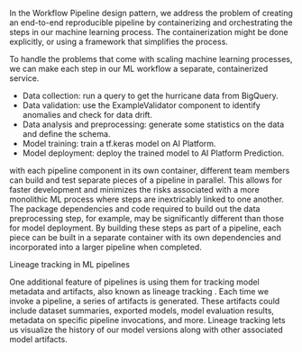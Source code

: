 In the Workflow Pipeline design pattern, we address the problem of creating an end-to-end reproducible pipeline by containerizing and orchestrating the steps in our machine learning process. The containerization might be done explicitly, or using a framework that simplifies the process. 

To handle the problems that come with scaling machine learning processes, we can make each step in our ML workflow a separate, containerized service. 

* Data collection: run a query to get the hurricane data from BigQuery. 
* Data validation: use the ExampleValidator component to identify anomalies and check for data drift. 
* Data analysis and preprocessing: generate some statistics on the data and define the schema. 
* Model training: train a tf.keras model on AI Platform. 
* Model deployment: deploy the trained model to AI Platform Prediction. 

with each pipeline component in its own container, different team members can build and test separate pieces of a pipeline in parallel. This allows for faster development and minimizes the risks associated with a more monolithic ML process where steps are inextricably linked to one another. The package dependencies and code required to build out the data preprocessing step, for example, may be significantly different than those for model deployment. By building these steps as part of a pipeline, each piece can be built in a separate container with its own dependencies and incorporated into a larger pipeline when completed. 


Lineage tracking in ML pipelines

One additional feature of pipelines is using them for tracking model metadata and artifacts, also known as lineage tracking . Each time we invoke a pipeline, a series of artifacts is generated. These artifacts could include dataset summaries, exported models, model evaluation results, metadata on specific pipeline invocations, and more. Lineage tracking lets us visualize the history of our model versions along with other associated model artifacts. 







